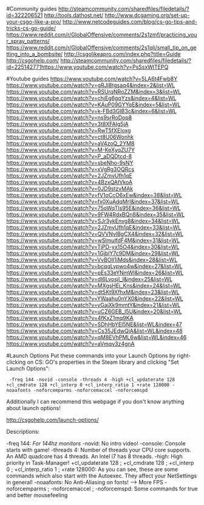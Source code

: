 #Community guides
http://steamcommunity.com/sharedfiles/filedetails/?id=322206521
http://tools.dathost.net/
http://www.dcgaming.org/set-up-your-csgo-like-a-pro/
http://www.netcodeguides.com/blog/cs-go-tips-and-tricks-cs-go-guide/
https://www.reddit.com/r/GlobalOffensive/comments/2s1zmf/practicing_your_spray_patterns/
https://www.reddit.com/r/GlobalOffensive/comments/2s1qli/small_tip_on_getting_into_a_bombsite/
http://csgolikeapro.com/index.php?title=Guide
http://csgohelp.com/
http://steamcommunity.com/sharedfiles/filedetails/?id=225142771https://www.youtube.com/watch?v=PsSsxWlTEPQ

#Youtube guides
https://www.youtube.com/watch?v=5LA6t4Fwb8Y
https://www.youtube.com/watch?v=gRJI8tgsaq4&index=2&list=WL
https://www.youtube.com/watch?v=RSUrqNRoZZM&index=3&list=WL
https://www.youtube.com/watch?v=chjEg6gqYzs&index=4&list=WL
https://www.youtube.com/watch?v=KAuP09GYYqE&index=5&list=WL
https://www.youtube.com/watch?v=k-FBd3GIB3c&index=6&list=WL
https://www.youtube.com/watch?v=ns9srRoDop8
https://www.youtube.com/watch?v=3t8XFAIg5jA
https://www.youtube.com/watch?v=RwT5fXEloxg
https://www.youtube.com/watch?v=ct8U06Wonhk
https://www.youtube.com/watch?v=aV4zoQ_2YM8
https://www.youtube.com/watch?v=M-KeXyqZU7Y
https://www.youtube.com/watch?v=P_aDQDtcd-8
https://www.youtube.com/watch?v=sbeNho-9sNY
https://www.youtube.com/watch?v=xVgRg3OQRcs
https://www.youtube.com/watch?v=2JZmvUfh1qE
https://www.youtube.com/watch?v=4BzxQAIVkoA
https://www.youtube.com/watch?v=0JD9stzvMAk
https://www.youtube.com/watch?v=fV1oCcO6xEw&index=38&list=WL
https://www.youtube.com/watch?v=fx0XuAdqMrI&index=37&list=WL
https://www.youtube.com/watch?v=75oWqTIs95E&index=36&list=WL
https://www.youtube.com/watch?v=9FW4RdxBQn8&index=35&list=WL
https://www.youtube.com/watch?v=SJr3ykEnvg8&index=34&list=WL
https://www.youtube.com/watch?v=2JZmvUfh1qE&index=33&list=WL
https://www.youtube.com/watch?v=QVVNvlBgCX4&index=32&list=WL
https://www.youtube.com/watch?v=wSlmulfdF4M&index=31&list=WL
https://www.youtube.com/watch?v=TjPD-yx15O4&index=30&list=WL
https://www.youtube.com/watch?v=1GjblY7c9DM&index=29&list=WL
https://www.youtube.com/watch?v=VvBOII1iMds&index=28&list=WL
https://www.youtube.com/watch?v=bcqqLypwo4w&index=27&list=WL
https://www.youtube.com/watch?v=pEs33eYNmWI&index=26&list=WL
https://www.youtube.com/watch?v=dI6LvosjI_I&index=25&list=WL
https://www.youtube.com/watch?v=MXgsHEj_Kns&index=24&list=WL
https://www.youtube.com/watch?v=dt5Kt9XfhxM&index=23&list=WL
https://www.youtube.com/watch?v=YWaahu0nYX0&index=22&list=WL
https://www.youtube.com/watch?v=yGajXk9mmtY&index=21&list=WL
https://www.youtube.com/watch?v=uCZ6GEB_I5U&index=20&list=WL
https://www.youtube.com/watch?v=4fKxZ1mq9KA
https://www.youtube.com/watch?v=SDhHbYEI5NE&list=WL&index=47
https://www.youtube.com/watch?v=Cs35JEdwQjA&list=WL&index=48
https://www.youtube.com/watch?v=qM8EVhPML6w&list=WL&index=46
https://www.youtube.com/watch?v=aVmqv3z4gnA

#Launch Options
Put these commands into your Launch Options by right-clicking on CS: GO's properties in the Steam library and clicking "Set Launch Options":

`
-freq 144 -novid -console -threads 4 -high +cl_updaterate 128 +cl_cmdrate 128 +cl_interp 0 +cl_interp_ratio 1 +rate 128000 -noaafonts -noforcemparms -noforcemaccel -noforcemspd`

Additionally I can recommend this webpage if you don't know anything about launch options!

http://csgohelp.com/launch-options/

Descriptions:

-freq 144: *For 144hz monitors* 
-novid: No intro video!
-console: Console starts with game!
-threads 4: Number of threads your CPU core supports. An AMD quadcore has 4 threads. An Intel i7 has 8 threads.
-high: High priority in Task-Manager!
+cl_updaterate 128 ; +cl_cmdrate 128 ; +cl_interp 0 ; +cl_interp_ratio 1 ; +rate 128000: As you can see, these are some commands which also start with the Autoexec. They affect your NetSettings in general!
-noaafonts: No Anti-Aliasing on fonts! --> More FPS
-noforcemparms ; -noforcemaccel ; -noforcemspd: Some commands for true and better mousefeeling


